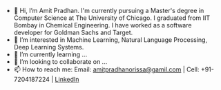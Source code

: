 - 👋 Hi, I’m Amit Pradhan. I'm currently pursuing a Master's degree in Computer Science at The University of Chicago. I graduated from IIT Bombay in Chemical Engineering. I have worked as a software developer for Goldman Sachs and Target.
- 👀 I’m interested in Machine Learning, Natural Language Processing, Deep Learning Systems.
- 🌱 I’m currently learning ...
- 💞️ I’m looking to collaborate on ...
- 📫 How to reach me: Email: amitpradhanorissa@gamil.com | Cell: +91-7204187224 | [LinkedIn](https://www.linkedin.com/in/pradhanamitk)

<!---
amitkp57/amitkp57 is a ✨ special ✨ repository because its `README.md` (this file) appears on your GitHub profile.
You can click the Preview link to take a look at your changes.
--->
